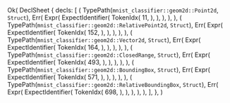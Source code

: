 Ok(
    DeclSheet {
        decls: [
            (
                TypePath(`mnist_classifier::geom2d::Point2d`, `Struct`),
                Err(
                    Expr(
                        ExpectIdentifier(
                            TokenIdx(
                                11,
                            ),
                        ),
                    ),
                ),
            ),
            (
                TypePath(`mnist_classifier::geom2d::RelativePoint2d`, `Struct`),
                Err(
                    Expr(
                        ExpectIdentifier(
                            TokenIdx(
                                152,
                            ),
                        ),
                    ),
                ),
            ),
            (
                TypePath(`mnist_classifier::geom2d::Vector2d`, `Struct`),
                Err(
                    Expr(
                        ExpectIdentifier(
                            TokenIdx(
                                164,
                            ),
                        ),
                    ),
                ),
            ),
            (
                TypePath(`mnist_classifier::geom2d::ClosedRange`, `Struct`),
                Err(
                    Expr(
                        ExpectIdentifier(
                            TokenIdx(
                                493,
                            ),
                        ),
                    ),
                ),
            ),
            (
                TypePath(`mnist_classifier::geom2d::BoundingBox`, `Struct`),
                Err(
                    Expr(
                        ExpectIdentifier(
                            TokenIdx(
                                571,
                            ),
                        ),
                    ),
                ),
            ),
            (
                TypePath(`mnist_classifier::geom2d::RelativeBoundingBox`, `Struct`),
                Err(
                    Expr(
                        ExpectIdentifier(
                            TokenIdx(
                                698,
                            ),
                        ),
                    ),
                ),
            ),
        ],
    },
)